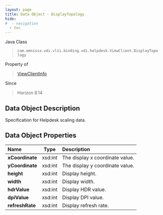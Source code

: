 ```yaml
---
layout: page
title: Data Object - DisplayTopology
hide:
#  - navigation
  - toc
---
```






Java Class
> `com.omnissa.vdi.vlsi.binding.vdi.helpdesk.ViewClient.DisplayTopology`

Property of
> [ViewClientInfo](vdi.helpdesk.ViewClient.ViewClientInfo.md#field_detail)

Since
> Horizon 8.14


## Data Object Description

Specification for Helpdesk scaling data.

## Data Object Properties

 Name | Type | Description
:---|:---:|:---
**xCoordinate**|  xsd:int|  The display x coordinate value.
**yCoordinate**| xsd:int|  The display y coordinate value.
**height**|  xsd:int|  Display height.
**width**| xsd:int|  Display width.
**hdrValue**| xsd:int|  Display HDR value.
**dpiValue**|  xsd:int|  Display DPI value.
**refreshRate**| xsd:int|  Display refresh rate.


 


[^1]: This property need not be set.
[^2]: This property cannot be updated.